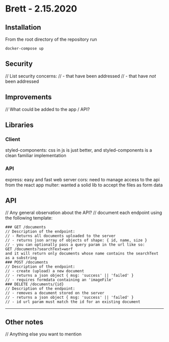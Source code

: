 # Brett - 2.15.2020
## Installation
From the root directory of the repository run

```
docker-compose up
```

## Security
// List security concerns:
// - that have been addressed
// - that have *not* been addressed
## Improvements
// What could be added to the app / API?
## Libraries
### Client
styled-components: css in js is just better, and styled-components is a clean familiar implementation
### API
express: easy and fast web server
cors: need to manage access to the api from the react app
multer: wanted a solid lib to accept the files as form data
## API
// Any general observation about the API?
// document each endpoint using the following template:
```
### GET /documents
// Description of the endpoint:
// - Returns all documents uploaded to the server
// - returns json array of objects of shape: { id, name, size }
// - you can optionally pass a query param in the url like so:
GET /documents?searchText=worf
and it will return only documents whose name contains the searchText as a substring
### POST /documents
// Description of the endpoint:
// - create (upload) a new document
// - returns a json object { msg: 'success' || 'failed' }
// - requires formdata containing an 'imageFile'
### DELETE /documents/{id}
// Description of the endpoint:
// - removes a document stored on the server
// - returns a json object { msg: 'success' || 'failed' }
// - id url param must match the id for an existing document
```
---
## Other notes
// Anything else you want to mention
